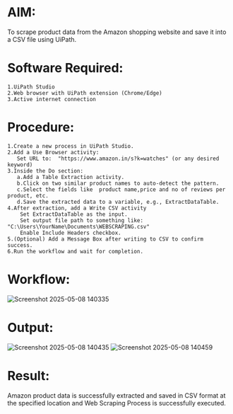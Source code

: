 # AIM:
To scrape product data from the Amazon shopping website and save it into a CSV file using UiPath.

# Software Required:
```
1.UiPath Studio
2.Web browser with UiPath extension (Chrome/Edge)
3.Active internet connection
```

# Procedure:
```
1.Create a new process in UiPath Studio.
2.Add a Use Browser activity:
   Set URL to:  "https://www.amazon.in/s?k=watches" (or any desired keyword)
3.Inside the Do section:
   a.Add a Table Extraction activity.
   b.Click on two similar product names to auto-detect the pattern.
   c.Select the fields like  product name,price and no of reviews per product, etc.
   d.Save the extracted data to a variable, e.g., ExtractDataTable.
4.After extraction, add a Write CSV activity
    Set ExtractDataTable as the input.
    Set output file path to something like: "C:\Users\YourName\Documents\WEBSCRAPING.csv"
    Enable Include Headers checkbox.
5.(Optional) Add a Message Box after writing to CSV to confirm success.
6.Run the workflow and wait for completion.
```

# Workflow:
![Screenshot 2025-05-08 140335](https://github.com/user-attachments/assets/39d9392a-8426-431d-805a-41ed2f2d6cd4)

# Output:
![Screenshot 2025-05-08 140435](https://github.com/user-attachments/assets/24a11cf1-8521-4fad-b8c3-92acdd75e03f)
![Screenshot 2025-05-08 140459](https://github.com/user-attachments/assets/fdfd498e-3a54-4b7b-ae00-e317c75272d8)



# Result:
Amazon product data is successfully extracted and saved in CSV format at the specified location and Web Scraping Process is successfully executed.



